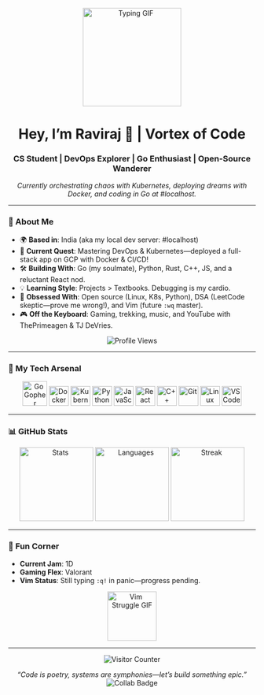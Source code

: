 <p align="center">
  <img src="https://media.giphy.com/media/LmNwrBhejkK9EFP504/giphy.gif" width="200" alt="Typing GIF" />
</p>

<h1 align="center">Hey, I’m Raviraj 👋 | Vortex of Code</h1>
<h3 align="center">CS Student | DevOps Explorer | Go Enthusiast | Open-Source Wanderer</h3>

<p align="center">
  <em>Currently orchestrating chaos with Kubernetes, deploying dreams with Docker, and coding in Go at #localhost.</em>
  <br>
</p>

---

### 🚀 About Me
- 🌍 **Based in**: India (aka my local dev server: #localhost)  
- 🔭 **Current Quest**: Mastering DevOps & Kubernetes—deployed a full-stack app on GCP with Docker & CI/CD!  
- 🛠 **Building With**: Go (my soulmate), Python, Rust, C++, JS, and a reluctant React nod.  
- 💡 **Learning Style**: Projects > Textbooks. Debugging is my cardio.  
- 🌟 **Obsessed With**: Open source (Linux, K8s, Python), DSA (LeetCode skeptic—prove me wrong!), and Vim (future `:wq` master).  
- 🎮 **Off the Keyboard**: Gaming, trekking, music, and YouTube with ThePrimeagen & TJ DeVries.  

<p align="center">
  <img src="https://komarev.com/ghpvc/?username=Lonwwolf14&style=flat-square&color=blueviolet" alt="Profile Views" />
</p>

---

### 🧰 My Tech Arsenal
<p align="center">
  <a href="https://golang.org"><img src="https://go.dev/images/gophers/motorcycle.svg" height="50" alt="Go Gopher" title="Go" /></a>
  <img src="https://cdn.jsdelivr.net/gh/devicons/devicon/icons/docker/docker-original.svg" height="40" alt="Docker" title="Docker" />
  <img src="https://cdn.jsdelivr.net/gh/devicons/devicon/icons/kubernetes/kubernetes-plain.svg" height="40" alt="Kubernetes" title="Kubernetes" />
  <img src="https://cdn.jsdelivr.net/gh/devicons/devicon/icons/python/python-original.svg" height="40" alt="Python" title="Python" />
  <img src="https://cdn.jsdelivr.net/gh/devicons/devicon/icons/javascript/javascript-original.svg" height="40" alt="JavaScript" title="JavaScript" />
  <img src="https://cdn.jsdelivr.net/gh/devicons/devicon/icons/react/react-original.svg" height="40" alt="React" title="React" />
  <img src="https://cdn.jsdelivr.net/gh/devicons/devicon/icons/cplusplus/cplusplus-original.svg" height="40" alt="C++" title="C++" />
  <img src="https://cdn.jsdelivr.net/gh/devicons/devicon/icons/git/git-original.svg" height="40" alt="Git" title="Git" />
  <img src="https://cdn.jsdelivr.net/gh/devicons/devicon/icons/linux/linux-original.svg" height="40" alt="Linux" title="Linux" />
  <img src="https://cdn.jsdelivr.net/gh/devicons/devicon/icons/vscode/vscode-original.svg" height="40" alt="VSCode" title="VSCode" />
</p>

---

### 📊 GitHub Stats
<p align="center">
  <img src="https://github-readme-stats.vercel.app/api?username=Lonwwolf14&show_icons=true&theme=radical&hide_border=true&count_private=true&bg_color=0D1117&title_color=FF6F61&icon_color=00C4B4" height="150" alt="Stats" />
  <img src="https://github-readme-stats.vercel.app/api/top-langs?username=Lonwwolf14&layout=compact&theme=radical&hide_border=true&langs_count=6&bg_color=0D1117&title_color=FF6F61" height="150" alt="Languages" />
  <img src="https://github-readme-streak-stats.herokuapp.com/?user=Lonwwolf14&theme=radical&hide_border=true&background=0D1117&stroke=FF6F61&ring=00C4B4" height="150" alt="Streak" />
</p>

---

### 🎉 Fun Corner
- **Current Jam**: 1D 
- **Gaming Flex**: Valorant 
- **Vim Status**: Still typing `:q!` in panic—progress pending.  

<p align="center">
  <img src="https://media.giphy.com/media/3o7TKSjRrfIPjeiVyM/giphy.gif" width="100" alt="Vim Struggle GIF" />
</p>

---

<p align="center">
  <img src="https://profile-counter.glitch.me/Lonwwolf14/count.svg" alt="Visitor Counter" />
</p>

<p align="center">
  <em>“Code is poetry, systems are symphonies—let’s build something epic.”</em>
  <br>
  <img src="https://img.shields.io/badge/-Open%20to%20Collabs-00C4B4?style=for-the-badge&labelColor=000000&logo=github" alt="Collab Badge" />
</p>

